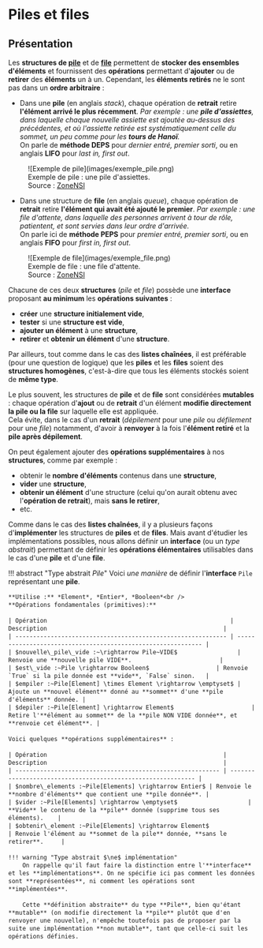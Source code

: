 # Piles et files

## Présentation

Les **structures de <u>pile</u>** et de **<u>file</u>** permettent de **stocker des ensembles d'éléments** et fournissent des **opérations** permettant d'**ajouter** ou de **retirer** des **éléments** un à un.
Cependant, les **éléments retirés** ne le sont pas dans un **ordre arbitraire** :

- Dans une **pile** (en anglais *stack*), chaque opération de **retrait** retire **l'élément arrivé le plus récemment**. *Par exemple : une **pile d'assiettes**, dans laquelle chaque nouvelle assiette est ajoutée au-dessus des précédentes, et où l'assiette retirée est systématiquement celle du sommet, un peu comme pour les **tours de Hanoï**.*  
On parle de **méthode DEPS** pour *dernier entré, premier sorti*, ou en anglais **LIFO** pour *last in, first out*.  
<figure markdown>
  ![Exemple de pile](images/exemple_pile.png)
  <figcaption>Exemple de pile : une pile d'assiettes.<br />Source : <a href="https://www.zonensi.fr/NSI/Terminale/C03/Piles_et_files/#piles" target="_blank">ZoneNSI</a></figcaption>
</figure>

- Dans une structure de **file** (en anglais *queue*), chaque opération de **retrait** retire **l'élément qui avait été ajouté le premier**. *Par exemple : une file d'attente, dans laquelle des personnes arrivent à tour de rôle, patientent, et sont servies dans leur ordre d'arrivée.*  
On parle ici de **méthode PEPS** pour *premier entré, premier sorti*, ou en anglais **FIFO** pour *first in, first out*.  
<figure markdown>
  ![Exemple de file](images/exemple_file.png)
  <figcaption>Exemple de file : une file d'attente.<br />Source : <a href="https://www.zonensi.fr/NSI/Terminale/C03/Piles_et_files/#files" target="_blank">ZoneNSI</a></figcaption>
</figure>  

Chacune de ces deux **structures** (*pile* et *file*) possède une **interface** proposant **au minimum** les **opérations suivantes** :

- **créer** une **structure initialement vide**,
- **tester** si une **structure est vide**,
- **ajouter un élément** à une **structure**,
- **retirer** et **obtenir un élément** d'une **structure**.
  
Par ailleurs, tout comme dans le cas des **listes chaînées**, il est préférable (pour une question de logique) que les **piles** et les **files** soient des **structures homogènes**, c'est-à-dire que tous les éléments stockés soient de **même type**.

Le plus souvent, les structures de **pile** et de **file** sont considérées **mutables** : chaque opération d'**ajout** ou de **retrait** d'un élément **modifie directement la pile ou la file** sur laquelle elle est appliquée.  
Cela évite, dans le cas d'un **retrait** (*dépilement* pour une *pile* ou *défilement* pour une *file*) notamment, d'avoir à **renvoyer** à la fois l'**élément retiré** et la **pile après dépilement**.

On peut également ajouter des **opérations supplémentaires** à nos **structures**, comme par exemple :

- obtenir le **nombre d'éléments** contenus dans une **structure**,
- **vider** une **structure**,
- **obtenir un élément** d'une structure (celui qu'on aurait obtenu avec l'**opération de retrait**), mais **sans le retirer**,
- etc.

Comme dans le cas des **listes chaînées**, il y a plusieurs façons d'**implémenter** les structures de **piles** et de **files**. Mais avant d'étudier les implémentations possibles, nous allons définir un **interface** (ou un *type abstrait*) permettant de définir les **opérations élémentaires** utilisables dans le cas d'une **pile** et d'une **file**.

!!! abstract "Type abstrait *Pile*"
    Voici *une manière* de définir l'**interface** `Pile` représentant une **pile**.

	**Utilise :** *Element*, *Entier*, *Booleen*<br />
	**Opérations fondamentales (primitives):**

    | Opération                                                    | Description                                                  |
    | ------------------------------------------------------------ | ------------------------------------------------------------ |
    | $nouvelle\_pile\_vide :~\rightarrow Pile~VIDE$                 | Renvoie une **nouvelle pile VIDE**.                         |
    | $est\_vide :~Pile \rightarrow Booleen$                   | Renvoie `True` si la pile donnée est **vide**, `False` sinon.   |
    | $empiler :~Pile[Element] \times Element \rightarrow \emptyset$ | Ajoute un **nouvel élément** donné au **sommet** d'une **pile d'éléments** donnée. |
    | $depiler :~Pile[Element] \rightarrow Element$                      | Retire l'**élément au sommet** de la **pile NON VIDE donnée**, et **renvoie cet élément**. |

    Voici quelques **opérations supplémentaires** :

    | Opération                                                  | Description                                                  |
    | ---------------------------------------------------------- | ------------------------------------------------------------ |
    | $nombre\_elements :~Pile[Elements] \rightarrow Entier$ | Renvoie le **nombre d'éléments** que contient une **pile donnée**. |
    | $vider :~Pile[Elements] \rightarrow \emptyset$                    | **Vide** le contenu de la **pile** donnée (supprime tous ses éléments).    |
    | $obtenir\_element :~Pile[Elements] \rightarrow Element$                 | Renvoie l'élément au **sommet de la pile** donnée, **sans le retirer**.     |

    !!! warning "Type abstrait $\ne$ implémentation"
        On rappelle qu'il faut faire la distinction entre l'**interface** et les **implémentations**. On ne spécifie ici pas comment les données sont **représentées**, ni comment les opérations sont **implémentées**.

        Cette **définition abstraite** du type **Pile**, bien qu'étant **mutable** (on modifie directement la **pile** plutôt que d'en renvoyer une nouvelle), n'empêche toutefois pas de proposer par la suite une implémentation **non mutable**, tant que celle-ci suit les opérations définies.